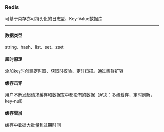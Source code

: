 ### Redis
可基于内存亦可持久化的日志型、Key-Value数据库

---

#### 数据类型
string、hash、list、set、zset


#### 超时原理
添加key时创建定时器、获取时校验、定时扫描。通过集群扩容


#### 缓存击穿
用户不断发起请求缓存和数据库中都没有的数据（解决：多级缓存，定时刷新，key-null）


#### 缓存雪崩
缓存中数据大批量到过期时间